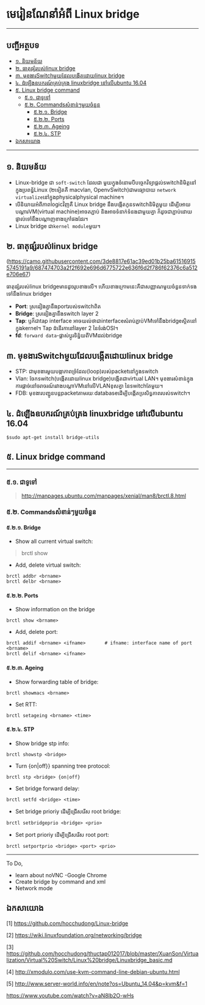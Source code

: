 # មេរៀនណែនាំអំពី Linux bridge
------------------------------

## បញ្ជីអត្ថបទ
* [១.​ និយមន័យ](#intro)
* [២. ធាតុផ្សំរបស់linux bridge](#component)
* [៣. មុខងារSwitchមួយដែលបង្កើតដោយlinux bridge](#function)
* [៤. ដំឡើងឧបករណ៍គ្រប់គ្រង linuxbridge នៅលើubuntu 16.04](#install)
* [៥. Linux bridge command](#command)
  * [៥.១. ជាទូទៅ](#manpages)
  * [៥.២. Commandsសំខាន់ៗមួយចំនួន](#useful)
    * [៥.២.១. Bridge](#bridge)
    * [៥.២.២. Ports](#port)
    * [៥.២.៣. Ageing](#ageing)
    * [៥.២.៤. STP](#stp)
* [ឯកសាយោង](#ref)

--------------------------------
## <a name="intro">១.​ និយមន័យ</a>
- Linux-bridge ជា `soft-switch` ដែលជា មួយក្នុងចំនោមបីបច្ចេកវិទ្យាផ្ដល់switchនិមិត្តនៅក្នុងប្រពន្ធ័Linux (២ទៀតគឺ macvlan, OpenvSwitch)ជាមធ្យោបាយ `network virtualize`នៅក្នុងphysicalphysical machine។
- បើនិយាយអំពីភាពlogicវិញគឺ Linux bridge នឹងបង្កើតកូនswitchនិមិត្តមួយ ដើម្បីអោយបណ្ដារVM(virtual machine)អាចតភ្ជាប់ និងអាចទំនាក់ទំនងជាមួយគ្នា ក៏ដូចជាភ្ជាប់ដោយផ្ទាល់ទៅនឹងបណ្ដាញខាងក្រៅផងដែរ។
- Linux bridge ជា`kernel module`មួយ។

## <a name="component">២. ធាតុផ្សំរបស់linux bridge</a>
(https://camo.githubusercontent.com/3de8817e61ac39ed01b25ba615169155745191a9/687474703a2f2f692e696d6775722e636f6d2f786f62376c6a512e706e67)

ធាតុផ្សំរបស់linux​ bridgeមានដូចរូបខាងលើ។ ហើយខាងក្រោមនេះគឺជាសញ្ញាណមួយចំនួនទាក់ទងទៅនឹងlinux bridge៖
  * **Port**:​ ស្រដៀងគ្នានឹងportរបស់switchពិត
  * **Bridge**: ស្រដៀងគ្នានឹងswitch layer 2
  * **Tap**: ឫក៏ជាtap interface អាចយល់ថាជាinterfaceសំរាប់ភ្ជាប់VMទៅនឹងbridgeស្ថិតនៅក្នុងkernel។ Tap ដំនើរកានៅlayer 2 នៃទំរង់OSI។
  * **fd**: `forward data`-ផ្លាស់ប្ដូរទិន្ន័យពីVMដល់bridge

  
## <a name="function">៣. មុខងារSwitchមួយដែលបង្កើតដោយlinux bridge</a>
- STP: ជាមុខងារមួយបង្កាភាពច្រំដែល(loop)របស់packetនៅក្នុងswitch
- Vlan: ចែកswitch(បង្កើតដោយlinux bridge)បង្កើតជាvirtual LAN។ មុខងារសំខាន់ក្នុងការផ្ដាច់នៅចរាចរណ៍រវាងបណ្ដាVMនៅលើVLANខុសគ្នា នៃswitchតែមួយ។
- FDB: មុខងារបញ្ជូនបន្តpacketតាមរយៈdatabaseដើម្បីបង្កើតប្រសិទ្ធភាពរបស់switch។

## <a name="install">៤. ដំឡើងឧបករណ៍គ្រប់គ្រង linuxbridge នៅលើubuntu 16.04</a>

```
$sudo apt-get install bridge-utils
```

## <a name="command">៥. Linux bridge command</a>
--------------------------------
### <a name="manpages">៥.១. ជាទូទៅ</a>
>http://manpages.ubuntu.com/manpages/xenial/man8/brctl.8.html

### <a name="useful">៥.២. Commandsសំខាន់ៗមួយចំនួន</a>
#### <a name="bridge">៥.២.១. Bridge</a>
- Show all current virtual switch:
> brctl show

- Add, delete virtual switch:
```
brctl addbr <brname>
brctl delbr <brname>
```

#### <a name="port">៥.២.២. Ports</a>
- Show  information on the bridge
```
brctl show <brname>
```

- Add, delete port:
```
brctl addif <brname> <ifname>		# ifname: interface name of port <brname>
brctl delif <brname> <ifname>
```

#### <a name="ageing">៥.២.៣. Ageing</a>
- Show forwarding table of bridge:
```
brctl showmacs <brname>
```

- Set RTT:
```
brctl setageing <brname> <time>
```

#### <a name="stp">៥.២.៤. STP</a>
- Show bridge stp info:
```
brctl showstp <bridge>
```

- Turn {on|off}} spanning tree protocol:
```
brctl stp <bridge> {on|off}
```

- Set bridge forward delay:
```
brctl setfd <bridge> <time>
```

- Set bridge prioriy ដើម្បីជ្រើសរើស root bridge:
```
brctl setbridgeprio <bridge> <prio>
```

- Set port prioriy ដើម្បីជ្រើសរើស root port:
```
brctl setportprio <bridge> <port> <prio>
```

-----------------------------
To Do,
- learn about noVNC -Google Chrome
- Create bridge by command and xml
- Network mode

## <a name="ref">ឯកសាយោង</a>

[1] https://github.com/hocchudong/Linux-bridge

[2] https://wiki.linuxfoundation.org/networking/bridge

[3] https://github.com/hocchudong/thuctap012017/blob/master/XuanSon/Virtualization/Virtual%20Switch/Linux%20bridge/Linuxbridge_basic.md

[4] http://xmodulo.com/use-kvm-command-line-debian-ubuntu.html

[5] http://www.server-world.info/en/note?os=Ubuntu_14.04&p=kvm&f=1

https://www.youtube.com/watch?v=aN8lb2O-wHs
